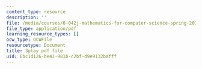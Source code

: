 ```yaml
---
content_type: resource
description: ''
file: /media/courses/6-042j-mathematics-for-computer-science-spring-2015/6bc1d126be41981bc2bfd9e9132bafff_juGgfHsO-xM.pdf
file_type: application/pdf
learning_resource_types: []
ocw_type: OCWFile
resourcetype: Document
title: 3play pdf file
uid: 6bc1d126-be41-981b-c2bf-d9e9132bafff
---
```

